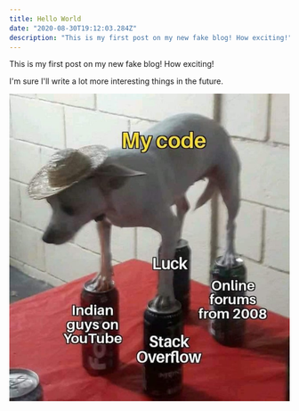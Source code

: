```yaml
---
title: Hello World
date: "2020-08-30T19:12:03.284Z"
description: "This is my first post on my new fake blog! How exciting!"
---
```


This is my first post on my new fake blog! How exciting!

I'm sure I'll write a lot more interesting things in the future.

![My Code](./my_code.jpg)
